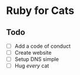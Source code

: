 # Ruby for Cats

## Todo

- [ ] Add a code of conduct
- [ ] Create website
- [ ] Setup DNS simple
- [ ] Hug *every* cat
